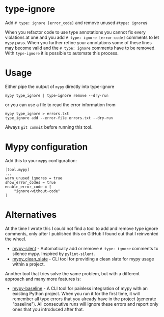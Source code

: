 # type-ignore
Add `# type: ignore [error_code]` and remove unused `#type: ignore`s

When you refactor code to use type annotations you cannot fix every violations at one and you add `# type: ignore [error-code]` comments to let `mypy` pass.
When you further refine your annotations some of these lines may become valid and the `# type: ignore` comments have to be removed.
With `type-ignore` it is possible to automate this process.

# Usage

Either pipe the output of `mypy` directly into type-ignore

```
mypy type_ignore | type-ignore remove --dry-run
```

or you can use a file to read the error information from
```
mypy type_ignore > errors.txt
type_ignore add --error-file errors.txt --dry-run
```

Always `git commit` before running this tool.

# Mypy configuration

Add this to your `mypy` configuration:
```
[tool.mypy]
...
warn_unused_ignores = true
show_error_codes = true
enable_error_code = [
    "ignore-without-code"
]
```

# Alternatives

At the time I wrote this I could not find a tool to add and remove type ignore comments, only after I published this on GitHub I found out that I reinvented the wheel.

- [mypy-silent](https://github.com/whtsky/mypy-silent) - Automatically add or remove `# type: ignore` comments to silence mypy. Inspired by `pylint-silent`.
- [mypy_clean_slate](https://github.com/geo7/mypy_clean_slate) - CLI tool for providing a clean slate for mypy usage within a project.

Another tool that tries solve the same problem, but with a different approach and many more features is:
- [mypy-baseline](https://github.com/orsinium-labs/mypy-baseline) - A CLI tool for painless integration of mypy with an existing Python project. When you run it for the first time, it will remember all type errors that you already have in the project (generate "baseline"). All consecutive runs will ignore these errors and report only ones that you introduced after that.
